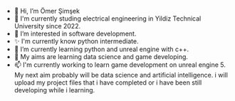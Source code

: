 - 👋 Hi, I’m Ömer Şimşek
- 📖 I'm currently studing electrical engineering in Yildiz Technical University since 2022.
- 👀 I’m interested in software development.
- ✨ I'm currently know python intermediate.
- 🌱 I’m currently learning python and unreal engine with c++.
- 💞️ My aims are learning data science and game developing. 
- 📫 I'm currently working to learn game development on unreal engine 5. My next aim probably will be data science and artificial intelligence.
 i will upload my project files that i have completed or i have been still developing while i learning.

<!---
omerthecs0/omerthecs0 is a ✨ special ✨ repository because its `README.md` (this file) appears on your GitHub profile.
You can click the Preview link to take a look at your changes.
--->
